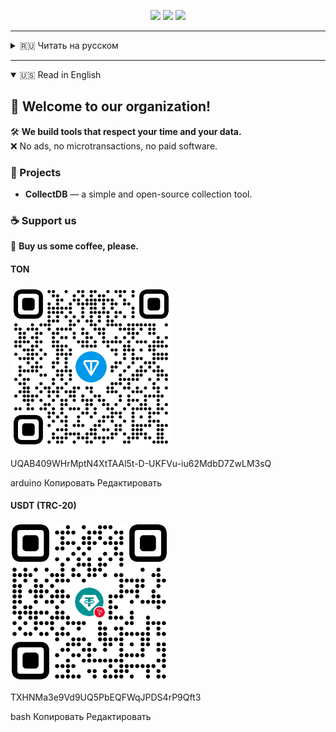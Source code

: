 <p align="center">
  <img src="https://img.shields.io/badge/opensource-100%25-success?style=for-the-badge&color=brightgreen" />
  <img src="https://img.shields.io/badge/No%20Ads-%F0%9F%9A%AB-red?style=for-the-badge" />
  <img src="https://img.shields.io/badge/No%20Paywalls-Free-blueviolet?style=for-the-badge" />
</p>

---

<details>
<summary>🇷🇺 Читать на русском</summary>

## 👋 Добро пожаловать в нашу организацию!

🛠️ **Мы создаём инструменты, которые уважают ваше время и данные.**  
❌ Без рекламы, микротранзакций и платного софта.

### 💼 Проекты

- **CollectDB** — простой и открытый инструмент для коллекционирования.

### ☕ Поддержите нас

🍵 **Купите нам кофе, пожалуйста.**

#### TON

<img width="260" height="258" alt="TON QR" src="ton.png" />

UQAB409WHrMptN4XtTAAl5t-D-UKFVu-iu62MdbD7ZwLM3sQ

arduino
Копировать
Редактировать

#### USDT (TRC-20)

<img width="254" height="254" alt="USDT QR" src="usdt(trc20).png" />

TXHNMa3e9Vd9UQ5PbEQFWqJPDS4rP9Qft3

yaml
Копировать
Редактировать

</details>

---

<details open>
<summary>🇺🇸 Read in English</summary>

## 👋 Welcome to our organization!

🛠️ **We build tools that respect your time and your data.**  
❌ No ads, no microtransactions, no paid software.

### 💼 Projects

- **CollectDB** — a simple and open-source collection tool.

### ☕ Support us

🍵 **Buy us some coffee, please.**

#### TON

<img width="260" height="258" alt="TON QR" src="ton.png" />

UQAB409WHrMptN4XtTAAl5t-D-UKFVu-iu62MdbD7ZwLM3sQ

arduino
Копировать
Редактировать

#### USDT (TRC-20)

<img width="254" height="254" alt="USDT QR" src="usdt(trc20).png" />

TXHNMa3e9Vd9UQ5PbEQFWqJPDS4rP9Qft3

bash
Копировать
Редактировать

</details>
